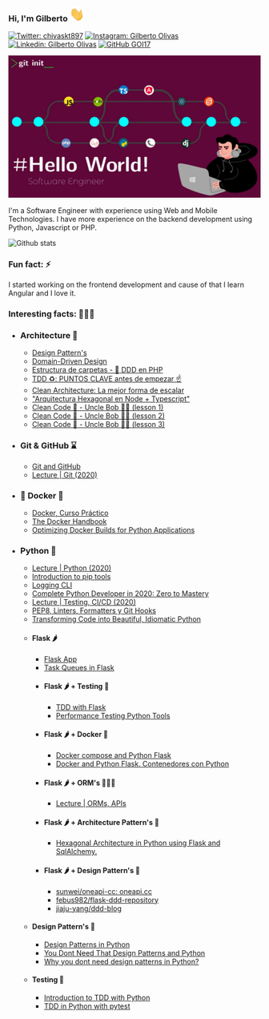 ### Hi, I'm Gilberto <img src="https://raw.githubusercontent.com/ABSphreak/ABSphreak/master/gifs/Hi.gif" width="30px">

[![Twitter: chivaskt897](https://img.shields.io/twitter/follow/chivaskt897?style=social)](https://twitter.com/chivaskt897)
[![Instagram: Gilberto Olivas](https://img.shields.io/badge/-Gilberto_Olivas-lightgray?style=flat-square&logo=Instagram&link=https://www.instagram.com/gilberto1712/)](https://www.instagram.com/gilberto1712/)
[![Linkedin: Gilberto Olivas](https://img.shields.io/badge/-Gilberto_Olivas-blue?style=flat-square&logo=Linkedin&logoColor=white&link=https://www.linkedin.com/in/golivas-it/)](https://www.linkedin.com/in/golivas-it/)
[![GitHub GOI17](https://img.shields.io/github/followers/GOI17?label=follow&style=social)](https://github.com/GOI17)

<img src="https://github.com/GOI17/GOI17/blob/master/header.png"/>

I'm a Software Engineer with experience using Web and Mobile Technologies. I have more experience on the backend development using Python, Javascript or PHP.

![Github stats](https://github-readme-stats.vercel.app/api?username=GOI17&show_icons=true&hide_border=true)

### Fun fact: ⚡ 
  I started working on the frontend development and cause of that I learn Angular and I love it.
 
### Interesting facts:  👨🏻‍🏫 
<ul>
    <li>
        <H3>Architecture 🧱</H3>
        <ul>
            <li>
                <A HREF="https://www.youtube.com/watch?v=3qTmBcxGlWk&list=PLJkcleqxxobUJlz1Cm8WYd-F_kckkDvc8">Design
                    Pattern's</A>
            </li>
            <li>
                <A HREF="https://www.youtube.com/watch?v=dH5aSQLXtKg&t=937s">Domain-Driven Design</A>
            </li>
            <li>
                <A HREF="https://www.youtube.com/watch?v=UFnABp2s8Y0">Estructura de carpetas - 🐘 DDD en PHP</A>
            </li>
            <li>
                <A HREF="https://www.youtube.com/watch?v=wTcymfvb-Iw">TDD ♻️: PUNTOS CLAVE antes de empezar ☝️</A>
            </li>
            <li>
                <A HREF="https://www.youtube.com/watch?v=y3MWfPDmVqo&t=885s">Clean Architecture: La mejor forma de
                    escalar</A>
            </li>
            <li>
                <A HREF="https://www.youtube.com/watch?v=b5ngTWAPNeg">&quot;Arquitectura Hexagonal en Node +
                    Typescript&quot;</A>
            </li>
            <li>
                <A href="https://www.youtube.com/watch?v=7EmboKQH8lM&t=4187s">Clean Code 📝 - Uncle Bob 👴🏻 (lesson
                    1)</A>
            </li>
            <li>
                <A href="https://www.youtube.com/watch?v=2a_ytyt9sf8">Clean Code 📝 - Uncle Bob 👴🏻 (lesson 2)</A>
            </li>
            <li>
                <A href="https://www.youtube.com/watch?v=Qjywrq2gM8o">Clean Code 📝 - Uncle Bob 👴🏻 (lesson 3)</A>
            </li>
        </ul>
    </li>
    <li>
        <h3>
            Git & GitHub ⌛
        </h3>
        <ul>
            <li>
                <A HREF="https://www.youtube.com/watch?v=RGOj5yH7evk&t=500s">Git and GitHub</A>
            </li>
            <li>
                <A
                    HREF="https://courses.edx.org/courses/course-v1:HarvardX+CS50W+Web/courseware/ba04fcff2f544e4896970382f3ac4e9b/e1db1d5394cf476ba0c925010b94a5f4/?child=first">Lecture
                    | Git (2020)</A>
            </li>
        </ul>
    </li>
    <li>
        <h3>
            🐳 Docker 🐋
        </h3>
        <ul>
            <li>
                <A HREF="https://www.youtube.com/watch?v=NVvZNmfqg6M&t=4169s">Docker, Curso Práctico</A>
            </li>
            <li>
                <A HREF="https://www.freecodecamp.org/news/the-docker-handbook/amp/">The Docker Handbook</A>
            </li>
            <li>
                <A HREF="https://www.youtube.com/watch?v=9-rdOTj80vk">Optimizing Docker Builds for Python
                    Applications</A>
            </li>
        </ul>
    </li>
    <li>
        <h3>Python 🐍</h3>
        <ul>
            <li>
                <A
                    HREF="https://courses.edx.org/courses/course-v1:HarvardX+CS50W+Web/courseware/ba04fcff2f544e4896970382f3ac4e9b/1f15588a9a7a47149f4c9dddea4edae0/?child=first">Lecture
                    | Python (2020)</A>
            </li>
            <li>
                <A HREF="https://www.youtube.com/watch?v=qxDmxSkQ0xY">Introduction to pip tools</A>
            </li>
            <li>
                <A HREF="https://www.youtube.com/watch?v=xxifVbbFWG0">Logging CLI</A>
            </li>
            <li>
                <A HREF="https://www.udemy.com/course/complete-python-developer-zero-to-mastery/">Complete Python
                    Developer in 2020: Zero to Mastery</A>
            </li>
            <li>
                <A
                    HREF="https://courses.edx.org/courses/course-v1:HarvardX+CS50W+Web/courseware/ba04fcff2f544e4896970382f3ac4e9b/bfdefb90e5cc40fca934ac14cd1450b2/?activate_block_id=block-v1%3AHarvardX%2BCS50W%2BWeb%2Btype%40sequential%2Bblock%40bfdefb90e5cc40fca934ac14cd1450b2">Lecture
                    | Testing, CI/CD (2020)</A>
            </li>
            <li>
                <A HREF="https://www.youtube.com/watch?v=NtobWmD1A0w">PEP8, Linters, Formatters y Git Hooks</A>
            </li>
            <li>
                <A HREF="https://www.youtube.com/watch?v=OSGv2VnC0go&t=3s">Transforming Code into Beautiful, Idiomatic
                    Python</A>
            </li>
            <li>
                <h4>Flask 🌶</h4>
                <ul>
                    <li>
                        <A HREF="https://www.youtube.com/watch?v=d1it0BSOEp0&t=1020s">Flask App</A>
                    </li>
                    <li>
                        <A HREF="https://www.youtube.com/watch?v=vnQd-5klDjU">Task Queues in Flask</A>
                    </li>
                    <li>
                        <h4>Flask 🌶 + Testing 🧪</h4>
                        <ul>
                            <li>
                                <A HREF="https://www.youtube.com/watch?v=ACNRAfVMVPw&t=3389s">TDD with Flask</A>
                            </li>
                            <li>
                                <A HREF="https://www.youtube.com/watch?v=2xeATRKjN0w">Performance Testing Python
                                    Tools</A>
                            </li>
                        </ul>
                    </li>
                    <li>
                        <h4>Flask 🌶 + Docker 🐋 </h4>
                        <ul>
                            <li>
                                <A HREF="https://www.youtube.com/watch?v=_UfGW_GpraQ&t=1247s">Docker compose and Python
                                    Flask</A>
                            </li>
                            <li>
                                <A HREF="https://www.youtube.com/watch?v=YENw-bNHZwg&t=1125s">Docker and Python Flask.
                                    Contenedores con Python</A>
                            </li>
                        </ul>
                    </li>
                    <li>
                        <h4>Flask 🌶 + ORM's 🧚🏻‍♂️</h4>
                        <ul>
                            <li>
                                <A
                                    HREF="https://courses.edx.org/courses/course-v1:HarvardX+CS50W+Web/courseware/3b4d945d89eb40bcad81746770a81c3b/c5f10dc2fb5e457088720de0393a19a1/?child=first">Lecture
                                    | ORMs, APIs</A>
                            </li>
                        </ul>
                    </li>
                    <li>
                        <h4>Flask 🌶 + Architecture Pattern's 🧱</h4>
                        <ul>
                            <li>
                                <A HREF="https://github.com/ajgrover/hexagonal-architecture-python">Hexagonal
                                    Architecture in
                                    Python using Flask and SqlAlchemy.</A>
                            </li>
                        </ul>
                    </li>
                    <li>
                        <h4>Flask 🌶 + Design Pattern's 🎨</h4>
                        <ul>
                            <li>
                                <A HREF="https://github.com/sunwei/oneapi-cc">sunwei/oneapi-cc: oneapi.cc</A>
                            </li>
                            <li>
                                <A
                                    HREF="https://github.com/febus982/flask-ddd-repository">febus982/flask-ddd-repository</A>
                            </li>
                            <li>
                                <A HREF="https://github.com/jiaju-yang/ddd-blog">jiaju-yang/ddd-blog</A>
                            </li>
                        </ul>
                    </li>
                </ul>
            </li>
            <li>
                <h4>Design Pattern's 🎨</h4>
                <ul>
                    <li>
                        <A HREF="https://www.youtube.com/watch?v=bsyjSW46TDg">Design Patterns in Python</A>
                    </li>
                    <li>
                        <A HREF="https://www.youtube.com/watch?v=CAdk_kYbeSY">You Dont Need That Design Patterns and
                            Python</A>
                    </li>
                    <li>
                        <A HREF="https://www.youtube.com/watch?v=G5OeYHCJuv0&t=14s">Why you dont need design patterns in
                            Python?</A>
                    </li>
                </ul>
            </li>
            <li>
                <h4>Testing 🧪</h4>
                <ul>
                    <li>
                        <A HREF="https://www.youtube.com/watch?v=KOED7MAOk6M">Introduction to TDD with Python</A>
                    </li>
                    <li>
                        <A HREF="https://www.youtube.com/watch?v=x5IbDPoBnb4&list=PLWtCrYLGt7T2REIrEcpGY6nT2t7Wcoj-m">TDD
                            in Python with pytest</A>
                    </li>
                </ul>
            </li>
        </ul>
    </li>
</ul>
